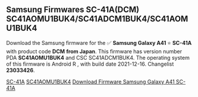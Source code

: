 <h2>Samsung Firmwares SC-41A(DCM) SC41AOMU1BUK4/SC41ADCM1BUK4/SC41AOMU1BUK4</h2>
Download the Samsung firmware for the ✅ <strong>Samsung Galaxy A41 </strong> ⭐ <strong>SC-41A</strong> with product code <strong>DCM</strong> <strong> from Japan</strong>. This firmware has version number PDA <strong>SC41AOMU1BUK4</strong> and CSC SC41ADCM1BUK4. The operating system of this firmware is Android R , with build date 2021-12-16. Changelist <strong>23033426</strong>.


[SC-41A](https://samfirm.shop/samsung/model/SC-41A)
[SC41AOMU1BUK4](https://samfirm.shop/samsung/pda/SC41AOMU1BUK4)
[Download Firmware Samsung Galaxy A41 SC-41A](https://samfirm.shop/samsung/firmware/483636)
